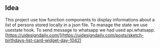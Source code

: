## Idea
This project use tow  function components to display informations about a list of persons stored locally in a json file.
To manage the state we use usestate hook.
To send message to whatsapp we had used api.whatsapp.
[https://uidesigndaily.com/](https://uidesigndaily.com/posts/sketch-birthdays-list-card-widget-day-1042)
